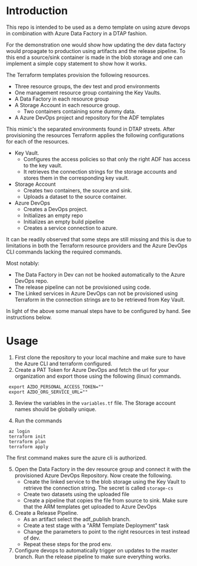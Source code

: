 # Introduction 

This repo is intended to be used as a demo template on using azure devops in
combination with Azure Data Factory in a DTAP fashion.

For the demonstration one would show how updating the dev data factory would
propagate to production using artifacts and the release pipeline.
To this end a source/sink container is made in the blob storage 
and one can implement a simple copy statement to show how it works. 

The Terraform templates provision the following resources.
 - Three resource groups, the dev test and prod environments
 - One management resource group containing the Key Vaults.
 - A Data Factory in each resource group 
 - A Storage Account in each resource group.
 	- Two containers containing some dummy data.
 - A Azure DevOps project and repository for the ADF templates

This mimic's the separated environments found in DTAP streets. 
After provisioning the resources Terraform applies the following 
configurations for each of the resources.
 - Key Vault. 
 	- Configures the access policies so that only the right ADF has access
	  to the key vault.
	- It retrieves the connection strings for the storage accounts and
	  stores them in the corresponding key vault.
 - Storage Account
 	- Creates two containers, the source and sink.
	- Uploads a dataset to the source container. 
 - Azure DevOps 
 	- Creates a DevOps project.
	- Initializes an empty repo
	- Initializes an empty build pipeline 
	- Creates a service connection to azure. 

It can be readily observed that some steps are still missing and this is due to 
limitations in both the Terraform resource providers and the Azure DevOps CLI
commands lacking the required commands. 

Most notably:
 - The Data Factory in Dev can not be hooked automatically to the Azure DevOps
   repo.
 - The release pipeline can not be provisioned using code. 
 - The Linked services in Azure DevOps can not be provisioned using Terraform in
   the connection strings are to be retrieved from Key Vault. 

In light of the above some manual steps have to be configured by hand.
See instructions below. 

# Usage 

 1) First clone the repository to your local machine and make sure to have the
 Azure CLI and terraform configured.
 2) Create a PAT Token for Azure DevOps and fetch the url for your organization
 and export those using the following (linux) commands. 
 ```{shell} 
  export AZDO_PERSONAL_ACCESS_TOKEN="" 
  export AZDO_ORG_SERVICE_URL=""
 
 ```
 3) Review the variables in the `variables.tf` file. The Storage account names
 should be globally unique. 
 
 4) Run the commands 
 ```{shell} 
  az login
  terraform init 
  terraform plan 
  terraform apply
 ```
 The first command makes sure the azure cli is authorized. 

 5) Open the Data Factory in the dev resource group and connect it with the
 provisioned Azure DevOps Repository.
 Now create the following.
 	- Create the linked service to the blob storage using the Key Vault to
	  retrieve the connection string. The secret is called `storage-cs`
	- Create two datasets using the uploaded file 
	- Create a pipeline that copies the file from source to sink. 
 Make sure that the ARM templates get uploaded to Azure DevOps 
 6) Create a Release Pipeline.
 	- As an artifact select the adf\_publish branch. 
	- Create a test stage with a "ARM Template Deployment" task
	- Change the parameters to point to the right resources in test instead
	  of dev.
	- Repeat these steps for the prod env. 
 7) Configure devops to automatically trigger on updates to the master branch.
    Run the release pipeline to make sure everything works. 

